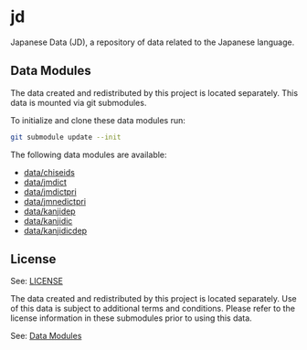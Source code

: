 # jd

Japanese Data (JD), a repository of data related to the Japanese language.

## Data Modules

The data created and redistributed by this project is located separately. This
data is mounted via git submodules.

To initialize and clone these data modules run:
```sh
git submodule update --init
```

The following data modules are available:
- [data/chiseids](https://gitlab.com/mrpudn/jd-chiseids)
- [data/jmdict](https://gitlab.com/mrpudn/jd-jmdict)
- [data/jmdictpri](https://gitlab.com/mrpudn/jd-jmdictpri)
- [data/jmnedictpri](https://gitlab.com/mrpudn/jd-jmnedictpri)
- [data/kanjidep](https://gitlab.com/mrpudn/jd-kanjidep)
- [data/kanjidic](https://gitlab.com/mrpudn/jd-kanjidic)
- [data/kanjidicdep](https://gitlab.com/mrpudn/jd-kanjidicdep)

## License

See: [LICENSE](LICENSE)

The data created and redistributed by this project is located separately. Use of
this data is subject to additional terms and conditions. Please refer to the
license information in these submodules prior to using this data.

See: [Data Modules](#data-modules)

